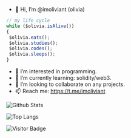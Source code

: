 - 👋 Hi, I’m @imoliviant (olivia)

```javascript
// my life cycle
while ($olivia.isAlive())
{
 $olivia.eats();
 $olivia.studies();
 $olivia.codes();
 $olivia.sleeps();
}
```
- 👀 I’m interested in programming.
- 🌱 I’m currently learning: solidity/web3.
- 💞️ I’m looking to collaborate on any projects.
- 📫 Reach me: https://t.me/imoliviant

<!---
imoliviant/imoliviant is a ✨ special ✨ repository because its `README.md` (this file) appears on your GitHub profile.
You can click the Preview link to take a look at your changes.
--->
![Github Stats](https://github-readme-stats.vercel.app/api?username=imoliviant&count_private=true&show_icons=true&include_all_commits=true)

![Top Langs](https://github-readme-stats.vercel.app/api/top-langs/?username=imoliviant&hide=TeX&layout=compact)

![Visitor Badge](https://visitor-badge.laobi.icu/badge?page_id=imoliviant.imoliviant)
